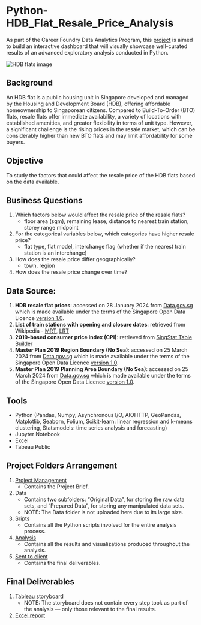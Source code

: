# Python-HDB_Flat_Resale_Price_Analysis
As part of the Career Foundry Data Analytics Program, this [project](01%20Project%20Management/A6_Data_Project_Brief.pdf) is aimed to build an interactive dashboard that will visually showcase well-curated results of an advanced exploratory analysis conducted in Python. 

![HDB flats image](https://www.patkoproperty.com/content/images/size/w1140/2022/09/The-Checks-Before-Buying-a-Old-Flat.webp)

## Background
An HDB flat is a public housing unit in Singapore developed and managed by the Housing and Development Board (HDB), offering affordable homeownership to Singaporean citizens. Compared to Build-To-Order (BTO) flats, resale flats offer immediate availability, a variety of locations with established amenities, and greater flexibility in terms of unit type. However, a significant challenge is the rising prices in the resale market, which can be considerably higher than new BTO flats and may limit affordability for some buyers. 

## Objective
To study the factors that could affect the resale price of the HDB flats based on the data available. 

## Business Questions
1) Which factors below would affect the resale price of the resale flats?
   - floor area (sqm), remaining lease, distance to nearest train station, storey range midpoint
2) For the categorical variables below, which categories have higher resale price?
   - flat type, flat model, interchange flag (whether if the nearest train station is an interchange)
3) How does the resale price differ geographically?
   - town, region
4) How does the resale price change over time? 

## Data Source: 
1) **HDB resale flat prices**: accessed on 28 January 2024 from [Data.gov.sg](https://data.gov.sg/collections/189/view) which is made available under the terms of the Singapore Open Data Licence [version 1.0](https://data.gov.sg/open-data-licence).
2) **List of train stations with opening and closure dates**: retrieved from Wikipedia - [MRT](https://en.wikipedia.org/wiki/List_of_Singapore_MRT_stations), [LRT](https://en.wikipedia.org/wiki/List_of_Singapore_LRT_stations)
3) **2019-based consumer price index (CPI)**: retrieved from [SingStat Table Builder](https://tablebuilder.singstat.gov.sg/table/TS/M212881)
4) **Master Plan 2019 Region Boundary (No Sea)**: accessed on 25 March 2024 from [Data.gov.sg](https://data.gov.sg/collections/1717/view) which is made available under the terms of the Singapore Open Data Licence [version 1.0](https://data.gov.sg/open-data-licence).
5) **Master Plan 2019 Planning Area Boundary (No Sea)**: accessed on 25 March 2024 from [Data.gov.sg](https://data.gov.sg/collections/2104/view) which is made available under the terms of the Singapore Open Data Licence [version 1.0](https://data.gov.sg/open-data-licence).

## Tools
- Python (Pandas, Numpy, Asynchronous I/O, AIOHTTP, GeoPandas, Matplotlib, Seaborn, Folium, Scikit-learn: linear regression and k-means clustering, Statsmodels: time series analysis and forecasting)
- Jupyter Notebook
- Excel
- Tabeau Public

## Project Folders Arrangement
1) [Project Management](01%20Project%20Management)
   - Contains the Project Brief. 
2) Data
   - Contains two subfolders: “Original Data”, for storing the raw data sets, and “Prepared Data”, for storing any manipulated data sets. 
   - NOTE: The Data folder is not uploaded here due to its large size. 
3) [Sripts](03%20Scripts)
   - Contains all the Python scripts involved for the entire analysis process. 
4) [Analysis](04%20Analysis)
   - Contains all the results and visualizations produced throughout the analysis. 
5) [Sent to client](05%20Sent%20to%20Client)
   - Contains the final deliverables. 

## Final Deliverables
1) [Tableau storyboard](https://public.tableau.com/views/HDBFlatResalePriceAnalysis/Story1?:language=en-US&:sid=&:redirect=auth&:display_count=n&:origin=viz_share_link)
   - NOTE: The storyboard does not contain every step took as part of the analysis — only those relevant to the final results.
2) [Excel report](05%20Sent%20to%20Client/Final%20Report.xlsx)
